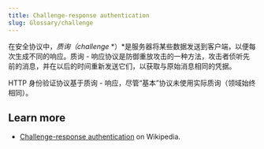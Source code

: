```yaml
---
title: Challenge-response authentication
slug: Glossary/challenge
---
```

在安全协议中，_质询（challenge_ *）*是服务器将某些数据发送到客户端，以便每次生成不同的响应。质询 - 响应协议是防御重放攻击的一种方法，攻击者侦听先前的消息，并在以后的时间重新发送它们，以获取与原始消息相同的凭据。

HTTP 身份验证协议基于质询 - 响应，尽管“基本”协议未使用实际质询（领域始终相同）。

## Learn more

- [Challenge-response authentication](https://en.wikipedia.org/wiki/Challenge%E2%80%93response_authentication) on Wikipedia.
